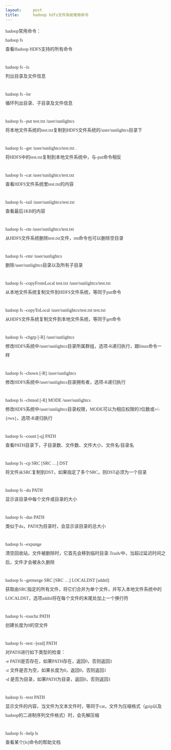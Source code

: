 ```yaml
---
layout:     post
title:      hadoop hdfs文件系统常用命令
---
```

<div id="article_content" class="article_content clearfix csdn-tracking-statistics" data-pid="blog" data-mod="popu_307" data-dsm="post">
								            <link rel="stylesheet" href="https://csdnimg.cn/release/phoenix/template/css/ck_htmledit_views-f76675cdea.css">
						<div class="htmledit_views" id="content_views">
                
<div id="article_content" class="article_content">
<div style="border:0px;list-style:none;color:rgb(51,51,51);font-family:'宋体';font-size:14px;line-height:28px;">
hadoop常用命令： </div>
<div style="border:0px;list-style:none;color:rgb(51,51,51);font-family:'宋体';font-size:14px;line-height:28px;">
hadoop fs </div>
<div style="border:0px;list-style:none;color:rgb(51,51,51);font-family:'宋体';font-size:14px;line-height:28px;">
查看Hadoop HDFS支持的所有命令 </div>
<div style="border:0px;list-style:none;color:rgb(51,51,51);font-family:'宋体';font-size:14px;line-height:28px;">
 </div>
<div style="border:0px;list-style:none;color:rgb(51,51,51);font-family:'宋体';font-size:14px;line-height:28px;">
hadoop fs –ls </div>
<div style="border:0px;list-style:none;color:rgb(51,51,51);font-family:'宋体';font-size:14px;line-height:28px;">
列出目录及文件信息 </div>
<div style="border:0px;list-style:none;color:rgb(51,51,51);font-family:'宋体';font-size:14px;line-height:28px;">
 </div>
<div style="border:0px;list-style:none;color:rgb(51,51,51);font-family:'宋体';font-size:14px;line-height:28px;">
hadoop fs –lsr </div>
<div style="border:0px;list-style:none;color:rgb(51,51,51);font-family:'宋体';font-size:14px;line-height:28px;">
循环列出目录、子目录及文件信息 </div>
<div style="border:0px;list-style:none;color:rgb(51,51,51);font-family:'宋体';font-size:14px;line-height:28px;">
 </div>
<div style="border:0px;list-style:none;color:rgb(51,51,51);font-family:'宋体';font-size:14px;line-height:28px;">
hadoop fs –put test.txt /user/sunlightcs </div>
<div style="border:0px;list-style:none;color:rgb(51,51,51);font-family:'宋体';font-size:14px;line-height:28px;">
将本地文件<a href="http://www.2cto.com/os/" rel="nofollow" class="keylink" style="color:rgb(51,51,51);text-decoration:none;">系统</a>的test.txt复制到HDFS文件系统的/user/sunlightcs目录下 </div>
<div style="border:0px;list-style:none;color:rgb(51,51,51);font-family:'宋体';font-size:14px;line-height:28px;">
 </div>
<div style="border:0px;list-style:none;color:rgb(51,51,51);font-family:'宋体';font-size:14px;line-height:28px;">
hadoop fs –get /user/sunlightcs/test.txt . </div>
<div style="border:0px;list-style:none;color:rgb(51,51,51);font-family:'宋体';font-size:14px;line-height:28px;">
将HDFS中的test.txt复制到本地文件系统中，与-put命令相反 </div>
<div style="border:0px;list-style:none;color:rgb(51,51,51);font-family:'宋体';font-size:14px;line-height:28px;">
 </div>
<div style="border:0px;list-style:none;color:rgb(51,51,51);font-family:'宋体';font-size:14px;line-height:28px;">
hadoop fs –cat /user/sunlightcs/test.txt </div>
<div style="border:0px;list-style:none;color:rgb(51,51,51);font-family:'宋体';font-size:14px;line-height:28px;">
查看HDFS文件系统里test.txt的内容 </div>
<div style="border:0px;list-style:none;color:rgb(51,51,51);font-family:'宋体';font-size:14px;line-height:28px;">
 </div>
<div style="border:0px;list-style:none;color:rgb(51,51,51);font-family:'宋体';font-size:14px;line-height:28px;">
hadoop fs –tail /user/sunlightcs/test.txt </div>
<div style="border:0px;list-style:none;color:rgb(51,51,51);font-family:'宋体';font-size:14px;line-height:28px;">
查看最后1KB的内容 </div>
<div style="border:0px;list-style:none;color:rgb(51,51,51);font-family:'宋体';font-size:14px;line-height:28px;">
 </div>
<div style="border:0px;list-style:none;color:rgb(51,51,51);font-family:'宋体';font-size:14px;line-height:28px;">
hadoop fs –rm /user/sunlightcs/test.txt </div>
<div style="border:0px;list-style:none;color:rgb(51,51,51);font-family:'宋体';font-size:14px;line-height:28px;">
从HDFS文件系统删除test.txt文件，rm命令也可以删除空目录 </div>
<div style="border:0px;list-style:none;color:rgb(51,51,51);font-family:'宋体';font-size:14px;line-height:28px;">
 </div>
<div style="border:0px;list-style:none;color:rgb(51,51,51);font-family:'宋体';font-size:14px;line-height:28px;">
hadoop fs –rmr /user/sunlightcs </div>
<div style="border:0px;list-style:none;color:rgb(51,51,51);font-family:'宋体';font-size:14px;line-height:28px;">
删除/user/sunlightcs目录以及所有子目录 </div>
<div style="border:0px;list-style:none;color:rgb(51,51,51);font-family:'宋体';font-size:14px;line-height:28px;">
 </div>
<div style="border:0px;list-style:none;color:rgb(51,51,51);font-family:'宋体';font-size:14px;line-height:28px;">
hadoop fs –copyFromLocal test.txt /user/sunlightcs/test.txt </div>
<div style="border:0px;list-style:none;color:rgb(51,51,51);font-family:'宋体';font-size:14px;line-height:28px;">
从本地文件系统复制文件到HDFS文件系统，等同于put命令 </div>
<div style="border:0px;list-style:none;color:rgb(51,51,51);font-family:'宋体';font-size:14px;line-height:28px;">
 </div>
<div style="border:0px;list-style:none;color:rgb(51,51,51);font-family:'宋体';font-size:14px;line-height:28px;">
hadoop fs –copyToLocal /user/sunlightcs/test.txt test.txt </div>
<div style="border:0px;list-style:none;color:rgb(51,51,51);font-family:'宋体';font-size:14px;line-height:28px;">
从HDFS文件系统复制文件到本地文件系统，等同于get命令 </div>
<div style="border:0px;list-style:none;color:rgb(51,51,51);font-family:'宋体';font-size:14px;line-height:28px;">
 </div>
<div style="border:0px;list-style:none;color:rgb(51,51,51);font-family:'宋体';font-size:14px;line-height:28px;">
hadoop fs –chgrp [-R] /user/sunlightcs </div>
<div style="border:0px;list-style:none;color:rgb(51,51,51);font-family:'宋体';font-size:14px;line-height:28px;">
修改HDFS系统中/user/sunlightcs目录所属群组，选项-R递归执行，跟linux命令一样 </div>
<div style="border:0px;list-style:none;color:rgb(51,51,51);font-family:'宋体';font-size:14px;line-height:28px;">
 </div>
<div style="border:0px;list-style:none;color:rgb(51,51,51);font-family:'宋体';font-size:14px;line-height:28px;">
hadoop fs –chown [-R] /user/sunlightcs </div>
<div style="border:0px;list-style:none;color:rgb(51,51,51);font-family:'宋体';font-size:14px;line-height:28px;">
修改HDFS系统中/user/sunlightcs目录拥有者，选项-R递归执行 </div>
<div style="border:0px;list-style:none;color:rgb(51,51,51);font-family:'宋体';font-size:14px;line-height:28px;">
 </div>
<div style="border:0px;list-style:none;color:rgb(51,51,51);font-family:'宋体';font-size:14px;line-height:28px;">
hadoop fs –chmod [-R] MODE /user/sunlightcs </div>
<div style="border:0px;list-style:none;color:rgb(51,51,51);font-family:'宋体';font-size:14px;line-height:28px;">
修改HDFS系统中/user/sunlightcs目录权限，MODE可以为相应权限的3位数或+/-{rwx}，选项-R递归执行 </div>
<div style="border:0px;list-style:none;color:rgb(51,51,51);font-family:'宋体';font-size:14px;line-height:28px;">
 </div>
<div style="border:0px;list-style:none;color:rgb(51,51,51);font-family:'宋体';font-size:14px;line-height:28px;">
hadoop fs –count [-q] PATH </div>
<div style="border:0px;list-style:none;color:rgb(51,51,51);font-family:'宋体';font-size:14px;line-height:28px;">
查看PATH目录下，子目录数、文件数、文件大小、文件名/目录名 </div>
<div style="border:0px;list-style:none;color:rgb(51,51,51);font-family:'宋体';font-size:14px;line-height:28px;">
 </div>
<div style="border:0px;list-style:none;color:rgb(51,51,51);font-family:'宋体';font-size:14px;line-height:28px;">
hadoop fs –cp SRC [SRC …] DST      </div>
<div style="border:0px;list-style:none;color:rgb(51,51,51);font-family:'宋体';font-size:14px;line-height:28px;">
将文件从SRC复制到DST，如果指定了多个SRC，则DST必须为一个目录 </div>
<div style="border:0px;list-style:none;color:rgb(51,51,51);font-family:'宋体';font-size:14px;line-height:28px;">
 </div>
<div style="border:0px;list-style:none;color:rgb(51,51,51);font-family:'宋体';font-size:14px;line-height:28px;">
hadoop fs –du PATH </div>
<div style="border:0px;list-style:none;color:rgb(51,51,51);font-family:'宋体';font-size:14px;line-height:28px;">
显示该目录中每个文件或目录的大小 </div>
<div style="border:0px;list-style:none;color:rgb(51,51,51);font-family:'宋体';font-size:14px;line-height:28px;">
 </div>
<div style="border:0px;list-style:none;color:rgb(51,51,51);font-family:'宋体';font-size:14px;line-height:28px;">
hadoop fs –dus PATH </div>
<div style="border:0px;list-style:none;color:rgb(51,51,51);font-family:'宋体';font-size:14px;line-height:28px;">
类似于du，PATH为目录时，会显示该目录的总大小 </div>
<div style="border:0px;list-style:none;color:rgb(51,51,51);font-family:'宋体';font-size:14px;line-height:28px;">
 </div>
<div style="border:0px;list-style:none;color:rgb(51,51,51);font-family:'宋体';font-size:14px;line-height:28px;">
hadoop fs –expunge </div>
<div style="border:0px;list-style:none;color:rgb(51,51,51);font-family:'宋体';font-size:14px;line-height:28px;">
清空回收站，文件被删除时，它首先会移到临时目录.Trash/中，当超过延迟时间之后，文件才会被永久删除 </div>
<div style="border:0px;list-style:none;color:rgb(51,51,51);font-family:'宋体';font-size:14px;line-height:28px;">
 </div>
<div style="border:0px;list-style:none;color:rgb(51,51,51);font-family:'宋体';font-size:14px;line-height:28px;">
hadoop fs –getmerge SRC [SRC …] LOCALDST [addnl]     </div>
<div style="border:0px;list-style:none;color:rgb(51,51,51);font-family:'宋体';font-size:14px;line-height:28px;">
获取由SRC指定的所有文件，将它们合并为单个文件，并写入本地文件系统中的LOCALDST，选项addnl将在每个文件的末尾处加上一个换行符 </div>
<div style="border:0px;list-style:none;color:rgb(51,51,51);font-family:'宋体';font-size:14px;line-height:28px;">
 </div>
<div style="border:0px;list-style:none;color:rgb(51,51,51);font-family:'宋体';font-size:14px;line-height:28px;">
hadoop fs –touchz PATH  </div>
<div style="border:0px;list-style:none;color:rgb(51,51,51);font-family:'宋体';font-size:14px;line-height:28px;">
创建长度为0的空文件 </div>
<div style="border:0px;list-style:none;color:rgb(51,51,51);font-family:'宋体';font-size:14px;line-height:28px;">
 </div>
<div style="border:0px;list-style:none;color:rgb(51,51,51);font-family:'宋体';font-size:14px;line-height:28px;">
hadoop fs –test –[ezd] PATH    </div>
<div style="border:0px;list-style:none;color:rgb(51,51,51);font-family:'宋体';font-size:14px;line-height:28px;">
对PATH进行如下类型的检查： </div>
<div style="border:0px;list-style:none;color:rgb(51,51,51);font-family:'宋体';font-size:14px;line-height:28px;">
-e PATH是否存在，如果PATH存在，返回0，否则返回1 </div>
<div style="border:0px;list-style:none;color:rgb(51,51,51);font-family:'宋体';font-size:14px;line-height:28px;">
-z 文件是否为空，如果长度为0，返回0，否则返回1 </div>
<div style="border:0px;list-style:none;color:rgb(51,51,51);font-family:'宋体';font-size:14px;line-height:28px;">
-d 是否为目录，如果PATH为目录，返回0，否则返回1 </div>
<div style="border:0px;list-style:none;color:rgb(51,51,51);font-family:'宋体';font-size:14px;line-height:28px;">
 </div>
<div style="border:0px;list-style:none;color:rgb(51,51,51);font-family:'宋体';font-size:14px;line-height:28px;">
hadoop fs –text PATH </div>
<div style="border:0px;list-style:none;color:rgb(51,51,51);font-family:'宋体';font-size:14px;line-height:28px;">
显示文件的内容，当文件为文本文件时，等同于cat，文件为压缩格式（gzip以及hadoop的二进制序列文件格式）时，会先解压缩 </div>
<div style="border:0px;list-style:none;color:rgb(51,51,51);font-family:'宋体';font-size:14px;line-height:28px;">
 </div>
<div style="border:0px;list-style:none;color:rgb(51,51,51);font-family:'宋体';font-size:14px;line-height:28px;">
hadoop fs –help ls </div>
<div style="border:0px;list-style:none;color:rgb(51,51,51);font-family:'宋体';font-size:14px;line-height:28px;">
查看某个[ls]命令的帮助文档</div>
</div>
            </div>
                </div>